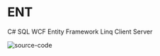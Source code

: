 ENT
===

C# SQL WCF Entity Framework Linq Client Server

![source-code](https://raw.github.com/Nensha/nensha.github.com/master/img/th1.png)
